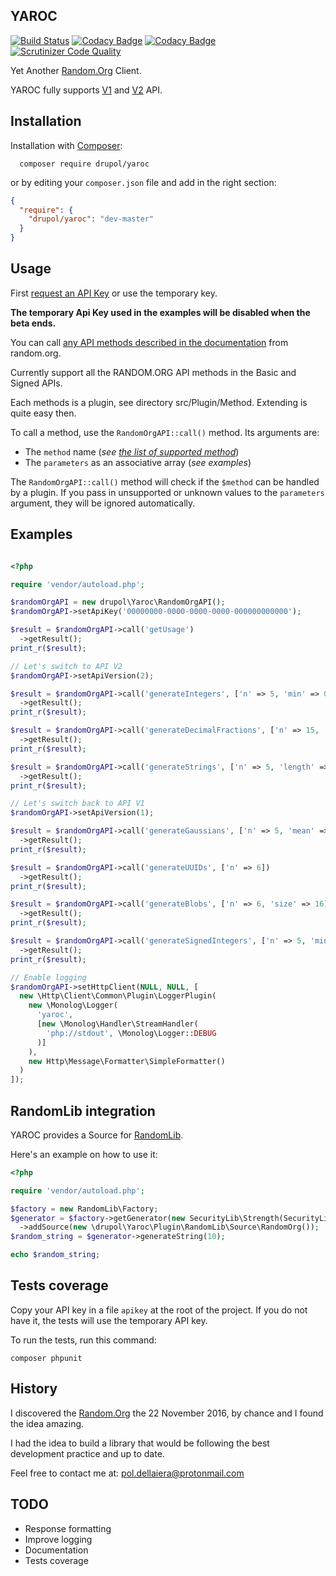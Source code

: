 ## YAROC
[![Build Status](https://travis-ci.org/drupol/yaroc.svg?branch=master)](https://travis-ci.org/drupol/yaroc) [![Codacy Badge](https://api.codacy.com/project/badge/Grade/7231dd2876b14e90a02cd1df9055309b)](https://www.codacy.com/app/drupol/yaroc) [![Codacy Badge](https://api.codacy.com/project/badge/Coverage/7231dd2876b14e90a02cd1df9055309b)](https://www.codacy.com/app/drupol/yaroc) [![Scrutinizer Code Quality](https://scrutinizer-ci.com/g/drupol/yaroc/badges/quality-score.png?b=master)](https://scrutinizer-ci.com/g/drupol/yaroc/?branch=master)

Yet Another [Random.Org](https://random.org) Client.

YAROC fully supports [V1](https://api.random.org/json-rpc/1/) and [V2](https://api.random.org/json-rpc/2) API.

## Installation

Installation with [Composer](https://getcomposer.org/):

```
  composer require drupol/yaroc
```

or by editing your ```composer.json``` file and add in the right section:

```json
{
  "require": {
    "drupol/yaroc": "dev-master"
  }
}
```

## Usage
First [request an API Key](https://api.random.org/api-keys) or use the temporary key.

__The temporary Api Key used in the examples will be disabled when the beta ends.__

You can call [any API methods described in the documentation](https://api.random.org/json-rpc/1/basic) from random.org.

Currently support all the RANDOM.ORG API methods in the Basic and Signed APIs.

Each methods is a plugin, see directory src/Plugin/Method. Extending is quite easy then.

To call a method, use the ```RandomOrgAPI::call()``` method. Its arguments are:

- The ```method``` name (_see [the list of supported method](https://api.random.org/json-rpc/1/)_)
- The ```parameters``` as an associative array (_see examples_)

The ```RandomOrgAPI::call()``` method will check if the ```$method``` can be handled by a plugin.
If you pass in unsupported or unknown values to the ```parameters``` argument, they will be ignored automatically.

## Examples

```php

<?php

require 'vendor/autoload.php';

$randomOrgAPI = new drupol\Yaroc\RandomOrgAPI();
$randomOrgAPI->setApiKey('00000000-0000-0000-0000-000000000000');

$result = $randomOrgAPI->call('getUsage')
  ->getResult();
print_r($result);

// Let's switch to API V2
$randomOrgAPI->setApiVersion(2);

$result = $randomOrgAPI->call('generateIntegers', ['n' => 5, 'min' => 0, 'max' => 100])
  ->getResult();
print_r($result);

$result = $randomOrgAPI->call('generateDecimalFractions', ['n' => 15, 'decimalPlaces' => 6])
  ->getResult();
print_r($result);

$result = $randomOrgAPI->call('generateStrings', ['n' => 5, 'length' => 20])
  ->getResult();
print_r($result);

// Let's switch back to API V1
$randomOrgAPI->setApiVersion(1);

$result = $randomOrgAPI->call('generateGaussians', ['n' => 5, 'mean' => 5, 'standardDeviation' => 3, 'significantDigits' => 3])
  ->getResult();
print_r($result);

$result = $randomOrgAPI->call('generateUUIDs', ['n' => 6])
  ->getResult();
print_r($result);

$result = $randomOrgAPI->call('generateBlobs', ['n' => 6, 'size' => 16])
  ->getResult();
print_r($result);

$result = $randomOrgAPI->call('generateSignedIntegers', ['n' => 5, 'min' => 0, 'max' => 40])
  ->getResult();
print_r($result);

// Enable logging
$randomOrgAPI->setHttpClient(NULL, NULL, [
  new \Http\Client\Common\Plugin\LoggerPlugin(
    new \Monolog\Logger(
      'yaroc',
      [new \Monolog\Handler\StreamHandler(
        'php://stdout', \Monolog\Logger::DEBUG
      )]
    ),
    new Http\Message\Formatter\SimpleFormatter()
  )
]);

```

## RandomLib integration

YAROC provides a Source for [RandomLib](https://github.com/ircmaxell/RandomLib).

Here's an example on how to use it:

```php
<?php

require 'vendor/autoload.php';

$factory = new RandomLib\Factory;
$generator = $factory->getGenerator(new SecurityLib\Strength(SecurityLib\Strength::HIGH))
  ->addSource(new \drupol\Yaroc\Plugin\RandomLib\Source\RandomOrg());
$random_string = $generator->generateString(10);

echo $random_string;

```

## Tests coverage

Copy your API key in a file ```apikey``` at the root of the project. If you do not have it, the tests will use the temporary API key.

To run the tests, run this command:

```
composer phpunit
```

## History

I discovered the [Random.Org](https://random.org) the 22 November 2016, by chance and I found the idea amazing.

I had the idea to build a library that would be following the best development practice and up to date.

Feel free to contact me at: pol.dellaiera@protonmail.com

## TODO

- Response formatting
- Improve logging
- Documentation
- Tests coverage

